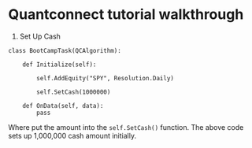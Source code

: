 # Quantconnect tutorial walkthrough

1. Set Up Cash

```
class BootCampTask(QCAlgorithm):

    def Initialize(self):
        
        self.AddEquity("SPY", Resolution.Daily)
        
        self.SetCash(1000000)
        
    def OnData(self, data):
        pass
```

Where put the amount into the `self.SetCash()` function. The above code sets up 1,000,000 cash amount initially.
